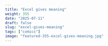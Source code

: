 ```yaml
---
title: "Excel gives meaning"
weight: 355
date: "2025-07-11"
draft: false
slug: "excel-gives-meaning"
tags: ["comics"]
image: "featured-355-excel-gives-meaning.jpg"
---
```

